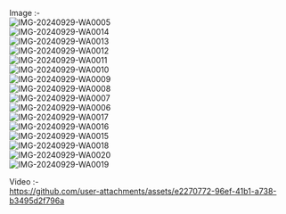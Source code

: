Image :-<br>
![IMG-20240929-WA0005](https://github.com/user-attachments/assets/6e807ab7-db89-4a2c-a845-49cd29e08e87)<br>
![IMG-20240929-WA0014](https://github.com/user-attachments/assets/ba696895-3dce-4b4f-b4c2-903e33bbb23e)<br>
![IMG-20240929-WA0013](https://github.com/user-attachments/assets/47c25efa-43cb-42e6-b1a8-bfcfc3d01832)<br>
![IMG-20240929-WA0012](https://github.com/user-attachments/assets/2667af48-104f-4172-bf99-25f06b73e754)<br>
![IMG-20240929-WA0011](https://github.com/user-attachments/assets/e1de0fa1-f071-4e08-943d-6944c6a9ea8f)<br>
![IMG-20240929-WA0010](https://github.com/user-attachments/assets/0cd33d02-becd-4239-8888-2b250a6dc736)<br>
![IMG-20240929-WA0009](https://github.com/user-attachments/assets/3d254654-918a-480d-80d4-085096f312cc)<br>
![IMG-20240929-WA0008](https://github.com/user-attachments/assets/54814df5-d1cc-4693-965c-70578603680b)<br>
![IMG-20240929-WA0007](https://github.com/user-attachments/assets/20f4ebd7-561f-4b9e-b2c3-d6e7a424a043)<br>
![IMG-20240929-WA0006](https://github.com/user-attachments/assets/9fd997c7-bd66-4a89-8695-ae9693b9489d)<br>
![IMG-20240929-WA0017](https://github.com/user-attachments/assets/51f61c09-e684-4db6-b1f1-0e1d98c07019)<br>
![IMG-20240929-WA0016](https://github.com/user-attachments/assets/63fb63ec-1b32-459d-b8aa-dcb4607b4366)<br>
![IMG-20240929-WA0015](https://github.com/user-attachments/assets/10f779b9-f82d-4a12-a3b5-4e3c4733055f)<br>
![IMG-20240929-WA0018](https://github.com/user-attachments/assets/af4235fb-fc89-47c1-b238-e848ac11ce97)<br>
![IMG-20240929-WA0020](https://github.com/user-attachments/assets/93b14718-56d8-4a76-bfb8-db2343b2e31c)<br>
![IMG-20240929-WA0019](https://github.com/user-attachments/assets/3ed506b1-51fd-40b0-95ef-a0354cfbfe69)<br>

Video :-<br>
https://github.com/user-attachments/assets/e2270772-96ef-41b1-a738-b3495d2f796a


